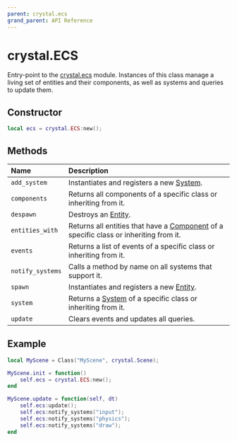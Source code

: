 ```yaml
---
parent: crystal.ecs
grand_parent: API Reference
---
```


# crystal.ECS

Entry-point to the [crystal.ecs](index) module. Instances of this class manage a living set of entities and their components, as well as systems and queries to update them.

## Constructor

```lua
local ecs = crystal.ECS:new();
```

## Methods

| Name             | Description                                                                                        |
| :--------------- | :------------------------------------------------------------------------------------------------- |
| `add_system`     | Instantiates and registers a new [System](system).                                                 |
| `components`     | Returns all components of a specific class or inheriting from it.                                  |
| `despawn`        | Destroys an [Entity](entity).                                                                      |
| `entities_with`  | Returns all entities that have a [Component](component) of a specific class or inheriting from it. |
| `events`         | Returns a list of events of a specific class or inheriting from it.                                |
| `notify_systems` | Calls a method by name on all systems that support it.                                             |
| `spawn`          | Instantiates and registers a new [Entity](entity).                                                 |
| `system`         | Returns a [System](system) of a specific class or inheriting from it.                              |
| `update`         | Clears events and updates all queries.                                                             |

## Example

```lua
local MyScene = Class("MyScene", crystal.Scene);

MyScene.init = function()
	self.ecs = crystal.ECS:new();
end

MyScene.update = function(self, dt)
	self.ecs:update();
	self.ecs:notify_systems("input");
	self.ecs:notify_systems("physics");
	self.ecs:notify_systems("draw");
end
```
